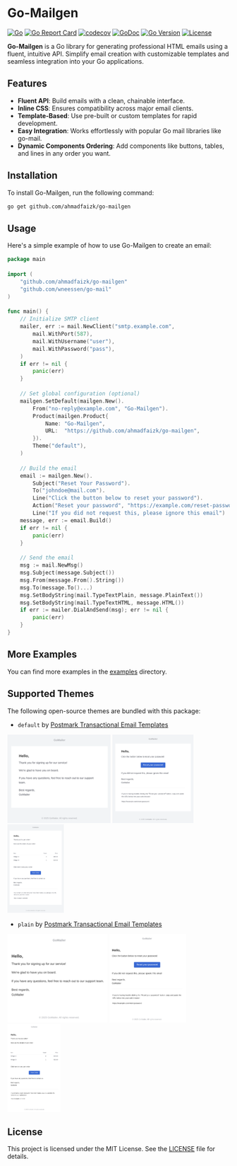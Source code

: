 # Go-Mailgen

[![Go](https://github.com/ahmadfaizk/go-mailgen/actions/workflows/ci.yml/badge.svg)](https://github.com/ahmadfaizk/go-mailgen/actions/workflows/ci.yml)
[![Go Report Card](https://goreportcard.com/badge/github.com/ahmadfaizk/go-mailgen)](https://goreportcard.com/report/github.com/ahmadfaizk/go-mailgen)
[![codecov](https://codecov.io/gh/ahmadfaizk/go-mailgen/graph/badge.svg?token=7tbSVRaD4b)](https://codecov.io/gh/ahmadfaizk/go-mailgen)
[![GoDoc](https://pkg.go.dev/badge/github.com/ahmadfaizk/go-mailgen)](https://pkg.go.dev/github.com/ahmadfaizk/go-mailgen)
[![Go Version](https://img.shields.io/github/go-mod/go-version/ahmadfaizk/go-mailgen)](https://golang.org/doc/devel/release.html)
[![License](https://img.shields.io/badge/license-MIT-blue.svg)](LICENSE)

**Go-Mailgen** is a Go library for generating professional HTML emails using a fluent, intuitive API. Simplify email creation with customizable templates and seamless integration into your Go applications.

## Features

- **Fluent API**: Build emails with a clean, chainable interface.
- **Inline CSS**: Ensures compatibility across major email clients.
- **Template-Based**: Use pre-built or custom templates for rapid development.
- **Easy Integration**: Works effortlessly with popular Go mail libraries like go-mail.
- **Dynamic Components Ordering**: Add components like buttons, tables, and lines in any order you want.

## Installation

To install Go-Mailgen, run the following command:

```bash
go get github.com/ahmadfaizk/go-mailgen
```

## Usage

Here's a simple example of how to use Go-Mailgen to create an email:

```go
package main

import (
	"github.com/ahmadfaizk/go-mailgen"
	"github.com/wneessen/go-mail"
)

func main() {
	// Initialize SMTP client
	mailer, err := mail.NewClient("smtp.example.com",
		mail.WithPort(587),
		mail.WithUsername("user"),
		mail.WithPassword("pass"),
	)
	if err != nil {
		panic(err)
	}

	// Set global configuration (optional)
	mailgen.SetDefault(mailgen.New().
		From("no-reply@example.com", "Go-Mailgen").
		Product(mailgen.Product{
			Name: "Go-Mailgen",
			URL:  "https://github.com/ahmadfaizk/go-mailgen",
		}).
		Theme("default"),
	)

	// Build the email
	email := mailgen.New().
		Subject("Reset Your Password").
		To("johndoe@mail.com").
		Line("Click the button below to reset your password").
		Action("Reset your password", "https://example.com/reset-password").
		Line("If you did not request this, please ignore this email")
	message, err := email.Build()
	if err != nil {
		panic(err)
	}

	// Send the email
	msg := mail.NewMsg()
	msg.Subject(message.Subject())
	msg.From(message.From().String())
	msg.To(message.To()...)
	msg.SetBodyString(mail.TypeTextPlain, message.PlainText())
	msg.SetBodyString(mail.TypeTextHTML, message.HTML())
	if err := mailer.DialAndSend(msg); err != nil {
		panic(err)
	}
}
```

## More Examples

You can find more examples in the [examples](examples) directory.

## Supported Themes

The following open-source themes are bundled with this package:

- `default` by [Postmark Transactional Email Templates](https://github.com/ActiveCampaign/postmark-templates)

<img src="examples/default/welcome.png" height="200" /> <img src="examples/default/reset.png" height="200" /> <img src="examples/default/receipt.png" height="200" />

- `plain` by [Postmark Transactional Email Templates](https://github.com/ActiveCampaign/postmark-templates)

<img src="examples/plain/welcome.png" height="200" /> <img src="examples/plain/reset.png" height="200" /> <img src="examples/plain/receipt.png" height="200" />

## License

This project is licensed under the MIT License. See the [LICENSE](LICENSE) file for details.
